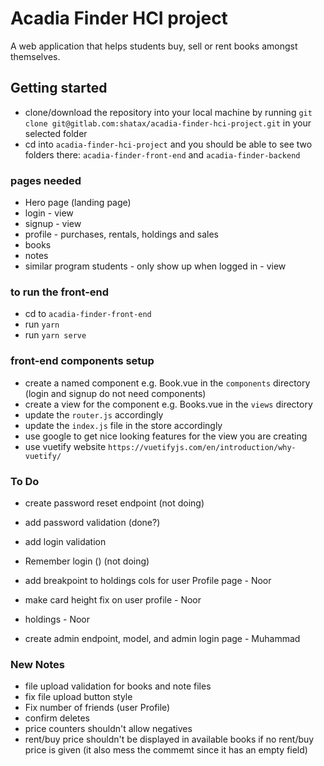 # Acadia Finder  HCI project

A web application that helps students buy, sell or rent books amongst themselves.

## Getting started

- clone/download the repository into your local machine by running `git clone git@gitlab.com:shatax/acadia-finder-hci-project.git` in your selected folder
- cd into `acadia-finder-hci-project` and you should be able to see two folders there: `acadia-finder-front-end` and `acadia-finder-backend`


### pages needed
- Hero page (landing page)
- login - view
- signup - view
- profile - purchases, rentals, holdings and sales
- books
- notes 
- similar program students - only show up when logged in - view


### to run the front-end
- cd to `acadia-finder-front-end`
- run `yarn`
- run `yarn serve`

### front-end components setup
- create a named component e.g. Book.vue in the `components` directory (login and signup do not need components)
- create a view for the component e.g. Books.vue in the `views` directory
- update the `router.js` accordingly
- update the `index.js` file in the store accordingly
- use google to get nice looking features for the view you are creating
- use vuetify website `https://vuetifyjs.com/en/introduction/why-vuetify/`

### To Do
- create password reset endpoint (not doing)
- add password validation (done?)
- add login validation
- Remember login () (not doing)


- add breakpoint to holdings cols for user Profile page - Noor
- make card height fix on user profile - Noor 
- holdings - Noor
- create admin endpoint, model, and admin login page - Muhammad


### New Notes
- file upload validation for books and note files
- fix file upload button style
-  Fix number of friends (user Profile)
- confirm deletes
- price counters shouldn't allow negatives
- rent/buy price shouldn't be displayed in available books if no rent/buy price is given (it also mess the commemt since it has an empty field)


